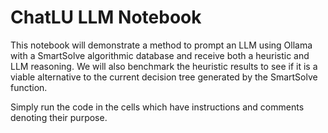 # ChatLU LLM Notebook

This notebook will demonstrate a method to prompt an LLM using Ollama with a SmartSolve algorithmic database and receive both a heuristic and LLM reasoning. We will also benchmark the heuristic results to see if it is a viable alternative to the current decision tree generated by the SmartSolve function.

Simply run the code in the cells which have instructions and comments denoting their purpose.